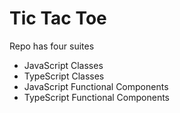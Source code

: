 # Tic Tac Toe

Repo has four suites
* JavaScript Classes
* TypeScript Classes
* JavaScript Functional Components
* TypeScript Functional Components